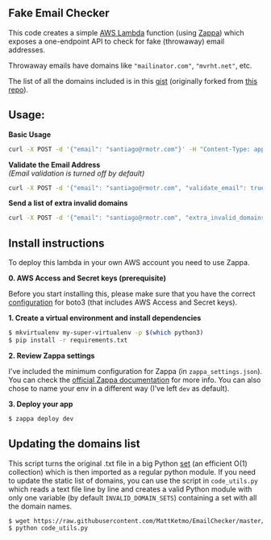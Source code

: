 ## Fake Email Checker

This code creates a simple [AWS Lambda](https://aws.amazon.com/lambda/) function (using [Zappa](https://github.com/Miserlou/Zappa)) which exposes a one-endpoint API to check for fake (throwaway) email addresses.

Throwaway emails have domains like `"mailinator.com"`, `"mvrht.net"`, etc.

The list of all the domains included is in this [gist](https://gist.github.com/santiagobasulto/61768c38dd6a64aa9c449592738cdedb) (originally forked from [this repo](https://github.com/MattKetmo/EmailChecker/blob/master/res/throwaway_domains.txt)).

## Usage:

**Basic Usage**

```bash
curl -X POST -d '{"email": "santiago@rmotr.com"}' -H "Content-Type: application/json" <URL>
```

**Validate the Email Address**<br>
_(Email validation is turned off by default)_
```bash
curl -X POST -d '{"email": "santiago@rmotr.com", "validate_email": true}' -H "Content-Type: application/json" <URL>
```

**Send a list of extra invalid domains**
```bash
curl -X POST -d '{"email": "santiago@rmotr.com", "extra_invalid_domains": ["rmotr.com"]}' -H "Content-Type: application/json" <URL>
```

## Install instructions

To deploy this lambda in your own AWS account you need to use Zappa.

**0. AWS Access and Secret keys (prerequisite)**

Before you start installing this, please make sure that you have the correct [configuration](boto3.readthedocs.io/en/latest/guide/configuration.html) for boto3 (that includes AWS Access and Secret keys).

**1. Create a virtual environment and install dependencies**

```bash
$ mkvirtualenv my-super-virtualenv -p $(which python3)
$ pip install -r requirements.txt
```

**2. Review Zappa settings**

I've included the minimum configuration for Zappa (in `zappa_settings.json`). You can check the [official Zappa documentation](https://github.com/Miserlou/Zappa) for more info.
You can also chose to name your env in a different way (I've left `dev` as default).

**3. Deploy your app**

```bash
$ zappa deploy dev
```

## Updating the domains list

This script turns the original .txt file in a big Python [set](https://docs.python.org/3/library/stdtypes.html#set) (an efficient O(1) collection) which is then imported as a regular python module. If you need to update the static list of domains, you can use the script in `code_utils.py` which reads a text file line by line and creates a valid Python module with only one variable (by default `INVALID_DOMAIN_SETS`) containing a set with all the domain names.

```bash
$ wget https://raw.githubusercontent.com/MattKetmo/EmailChecker/master/res/throwaway_domains.txt
$ python code_utils.py
```
